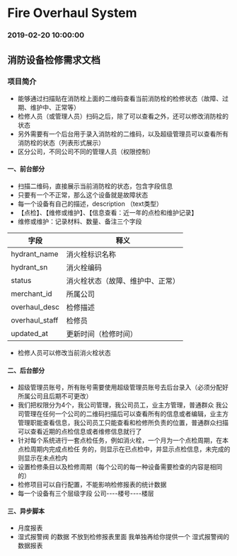 # Fire Overhaul System
### 2019-02-20 10:00:00



## 消防设备检修需求文档

### 项目简介
* 能够通过扫描贴在消防栓上面的二维码查看当前消防栓的检修状态（故障、过期、维护中、正常等）
* 检修人员（或管理人员）扫码之后，除了可以查看之外，还可以修改消防栓的状态
* 另外需要有一个后台用于录入消防栓的二维码，以及超级管理员可以查看所有消防栓的状态（列表形式展示）
* 区分公司，不同公司不同的管理人员（权限控制）


#### 一、前台部分
* 扫描二维码，直接展示当前消防栓的状态，包含字段信息
* 只要有一个不正常，那么这个设备就是故障状态
* 每一个设备有自己的描述，description （text类型）<br>
* 【点检】、【维修或维护】、【信息查看：近一年的点检和维护记录】
* 维修或维护：记录材料、数量、备注三个字段


字段 | 释义
---|---
hydrant_name | 消火栓标识名称
hydrant_sn| 消火栓编码
status| 消火栓状态（故障、维护中、正常）
merchant_id| 所属公司
overhaul_desc| 检修描述
overhaul_staff| 检修员
updated_at| 更新时间（检修时间）

* 检修人员可以修改当前消火栓状态

#### 二、后台部分
* 超级管理员账号，所有账号需要使用超级管理员账号去后台录入（必须分配好所属公司且后期不可更改）
* 我们把权限分为4个，我公司管理，我公司员工，业主方管理，普通群众 我公司管理在任何一个公司的二维码扫描后可以查看所有的信息或者编辑，业主方管理职能查看信息，我公司员工只能查看和检修所负责的位置，普通群众扫描可以查看近期的点检信息或者维修信息就行了
* 针对每个系统进行一套点检任务，例如消火栓，一个月为一个点检周期，在本点检周期内完成点检任
务的，则显示在已点检中，并显示点检信息，未完成的则显示在未点检内
* 设置检修条目以及检修周期（每个公司的每一种设备需要检查的内容是相同的）
* 检修项目可以自行配置，不能影响检修报表的统计数据
* 每一个设备有三个层级字段 公司----楼号----楼层


#### 三、异步脚本
* 月度报表
* 湿式报警阀 的数据 不放到检修报表里面 我单独再给你提供一个 湿式报警阀的数据报表